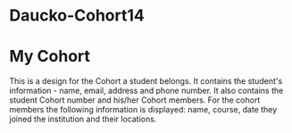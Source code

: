 # Daucko-Cohort14

# My Cohort

This is a design for the Cohort a student belongs. It contains the student's information - name, email, address and phone number. It also contains the student Cohort number and his/her Cohort members. For the cohort members the following information is displayed: name, course, date they joined the institution and their locations.
